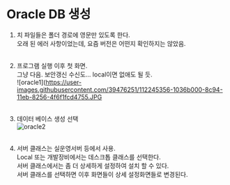 # Oracle DB 생성

1. 치 파일들은 폴더 경로에 영문만 있도록 한다. <br>
   오래 된 에러 사항이었는데, 요즘 버전은 어떤지 확인하지는 않았음. <br><br>

2. 프로그램 실행 이후 첫 화면. <br>
   그냥 다음.  보안갱신 수신도… local이면 없애도 될 듯.  <br>
   ![oracle1](https://user-images.githubusercontent.com/39476251/112245356-1036b000-8c94-11eb-8256-4f6f1fcd4755.JPG<br><br>

3. 데이터 베이스 생성 선택<br>
   ![oracle2](https://user-images.githubusercontent.com/39476251/112245425-32c8c900-8c94-11eb-95fa-3be8e68a2fc5.JPG)<br><br>
   
4. 서버 클래스는 실운영서버 등에서 사용. <br>
Local 또는 개발장비에서는 데스크톱 클래스를 선택한다. <br>
서버 클래스에서는 좀 더 상세하게 설정하여 설치 할 수 있다. <br>
서버 클래스를 선택하면 이후 화면들이 상세 설정화면들로 변경된다.<br>
